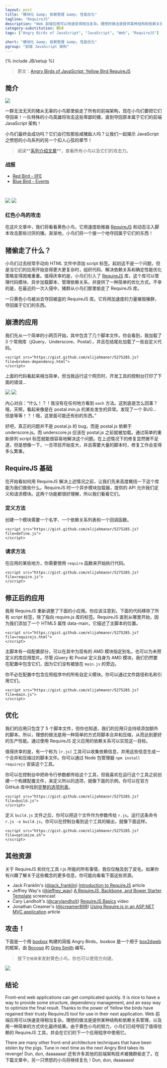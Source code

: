 ```yaml
---
layout: post
title: "模块化 &amp; 依赖管理 &amp; 性能优化"
tagline: "RequireJS"
description: "Web 前端应用可以快速变得相当复杂。理想的做法是提供某种结构和依赖关系管理，以及用一种简单的方式优化最终结果。"
category-substitution: 翻译
tags: ["Angry Birds of JavaScript", "JavaScript", "Web", "RequireJS"]

short: "模块化 &amp; 依赖管理 &amp; 性能优化"
pgroup: "前端 JavaScript 架构"
---
```

{% include JB/setup %}

> 原文：[Angry Birds of JavaScript: Yellow Bird RequireJS](http://www.elijahmanor.com/2013/04/angry-birds-of-javascript-yellow-bird.html)

<!-- ## Introduction -->
## 简介
![](http://4.bp.blogspot.com/-6p5Xgjlsmhk/UVZlEo_QOKI/AAAAAAAAY9k/BBXhjrfp42U/s1600/Angry-Birds-Logo.png)
<!-- ![](http://4.bp.blogspot.com/-6p5Xgjlsmhk/UVZlEo_QOKI/AAAAAAAAY9k/BBXhjrfp42U/s320/Angry-Birds-Logo.png) -->

<!-- A diabolical herd of pigs stole all of the front-end architecture from an innocent flock of birds and now they want it back! A team of special agent hero birds will attack those despicable pigs until they recover what is rightfully theirs, front-end JavaScript architecture! -->
一群无法无天的猪从无辜的小鸟那里偷走了所有的前端架构，现在小鸟们要把它们夺回来！一队特殊的小鸟英雄将攻击这些卑鄙的猪，直到夺回原本属于它们的前端 JavaScript 架构！

<!-- Will the birds be successful in the end? Will they defeat their bacon flavored foe? Let's find out together in another nail biting episode of Angry Birds of JavaScript! -->
小鸟们最终会成功吗？它们会打败那些咸猪敌人吗？让我们一起揭示 JavaScript 之愤怒的小鸟系列的另一个扣人心弦的章节！

<!-- > Check out the **[series introduction post](http://www.elijahmanor.com/2013/03/angry-birds-of-javascript-series.html)** for a list of all the birds and their attack powers. -->
> 阅读**[系列介绍文章](http://www.elijahmanor.com/2013/03/angry-birds-of-javascript-series.html)**，查看所有小鸟以及它们的攻击力。

<!-- ### Previous Attacks -->
### 战报
<ul>
  <li>
    <a href="http://www.elijahmanor.com/2013/03/angry-birds-of-javascript-red-bird.html" target="_blank">Red Bird - IIFE</a>
  </li>
  <li>
    <a href="http://www.elijahmanor.com/2013/03/angry-birds-of-javascript-blue-bird.html" target="_blank">Blue Bird - Events</a>
  </li>
</ul>
<br />

![](http://4.bp.blogspot.com/-eBq1DHq7P64/UVZlP7q4zMI/AAAAAAAAY9s/g5Ii1ZrLIbs/s1600/yellow-bird.png)
![](http://4.bp.blogspot.com/-eBq1DHq7P64/UVZlP7q4zMI/AAAAAAAAY9s/g5Ii1ZrLIbs/s1600/yellow-bird.png)

<!-- ### Yellow Bird Attacks -->
### 红色小鸟的攻击
<!-- In this post we will take a look at the Yellow Bird who comes with a [RequireJS](http://requirejs.org/) speed booster and dynamically injects scripts against those pesky swine. Slowly, one by one, the birds will take back what it theirs to keep! -->
在这片文章中，我们将看看黄色小鸟，它用速度助推器 [RequireJS] 和动态注入脚本攻击那些讨厌的猪。渐渐地，小鸟们将一个接一个地夺回属于它们的东西！

[RequireJS]: http://requirejs.org/

<!-- ## What Was Stolen by the Pigs? -->
## 猪偷走了什么？
<!-- The birds used to manually add script tags to their HTML files. At first this wasn't an issue, but when their application started to grow larger and more complex it started to become difficult for them to organize their code, figure out dependencies, and determine a strategy for optimizing performance. Thankfully they were introduced to the [RequireJS](http://requirejs.org/) library which provided them a way to manage their code into modules, load their scripts asynchronously, manage their dependencies, and provide an easy way to optimize. Unfortunately the pigs, during a recent invasion, stole the RequireJS library from the birds. -->
小鸟们过去经常手动向 HTML 文件中添加 script 标签。起初这不是一个问题，但是当它们的应用开始变得更大更复杂时，组织代码、解决依赖关系和确定性能优化策略变得困难重重。值得庆幸的是，小鸟们引入了 [RequireJS] 库，这个库可以管理代码模块、异步加载脚本、管理依赖关系，并提供了一种简单的优化方式。不幸的是，在最近的一次入侵中，猪群从小鸟们那里偷走了 RequireJS 库。

<!-- One of the yellow birds has been tasked to reclaim what has been stolen. He will use the optimization power of speed to help destroy the pigs in order to take back what is theirs. -->
一只黄色小鸟被派去夺回被盗的 RequireJS 库。它将用加速度的力量摧毁猪群，夺回属于它们的东西。

<!-- ## Broken Application -->
## 崩溃的应用
<!-- Let's first start with a simple little web page that contains just a few scripts. You'll notice that I'm loading 3 popular libraries (jQuery, Underscore, and Postal) and some custom code at the end. -->
我们先从一个简单的小网页开始，其中包含了几个脚本文件。你会看到，我加载了 3 个常用库（jQuery、Underscore、Postal），并且在结尾处加载了一些自定义代码。

    <script src="https://gist.github.com/elijahmanor/5275285.js?file=broken-dependency.html">
    </script>

<!-- The above code looks pretty straightforward, but when I end up running the page I get the following error in the dev tool's console... -->
上面的代码看起来相当简单，但当我运行这个网页时，开发工具的控制台打印了下面的错误...

![](http://1.bp.blogspot.com/-ry8ojeQF3OI/UVZosPNPtVI/AAAAAAAAY94/0Catr-PQzbo/s1600/3-29-2013+10-36-11+PM.png)
![](http://1.bp.blogspot.com/-ry8ojeQF3OI/UVZosPNPtVI/AAAAAAAAY94/0Catr-PQzbo/s1600/3-29-2013+10-36-11+PM.png)

<!-- Fictitious Internal Dialog: "WHAT!?! I don't see any `each` method anywhere. What's up with that? Ohh man, it looks like the exception occurred in postal.min.js somewhere. FOUND A BUG... see if I use that library again. But, wait!?! Ohh, maybe something else is going on here." -->
内心对白：“什么！？！我没有在任何地方看到 `each` 方法。这到底是怎么回事？哦，天啊，看起来像是在 postal.min.js 的某处发生的异常。发现了一个 BUG... 但是等等！？！哦，这里面可能还有别的东西。”

<!-- So, the real issue isn't a bug in postal.js, the issue is in that postal.js has a dependency on underscore.js. The problem is that underscore should have been loaded before postal.js. Simply rearranging the script tags could easily solve this issue. In the above case the fix was trivial, but imagine how cumbersome this could be once the project starts to get large and requires lots of scripts. -->
好吧，真正的问题并不是 postal.js 的 bug，而是 postal.js 依赖于 underscore.js。而 underscore.js 应该在 postal.js 之前就被加载。通过简单的重新排列 script 标签就能很容易地解决这个问题。在上述情况下的修复显然微不足道，但是想像一下，一旦项目开始变大，并且需要大量的脚本时，修复工作会变得多么繁重。

<!-- ## RequireJS Basics -->
## RequireJS 基础
<!-- Before we go and look at how we could fix the above situation using RequireJS, let's first take a high level overview of what the library is doing for us. RequireJS is an Asynchronous Module Loader and the API it provides allows us to define and require modules. Both functions are really easy to understand so let's take a look at them. -->
在开始看如何用 RequireJS 解决上述情况之前，让我们先来高度概括一下这个库能为我们做些什么。RequireJS 时一个异步模块加载器，提供的 API 允许我们定义和请求模块。这两个功能都很好理解，所以我们看看它们。

<!-- ### define method -->
### 定义方法
<!-- In order to create a module you need a name, a list of dependencies, and a callback function. -->
创建一个模块需要一个名字、一个依赖关系列表和一个回调函数。

    <script src="https://gist.github.com/elijahmanor/5275285.js?file=define.js">
    </script>

<!-- ### require method -->
### 请求方法
<!-- At some point in your application you will need to use the `require` function to kick things off. -->
在应用的某些地方，你需要使用 `require` 函数来开始执行代码。

    <script src="https://gist.github.com/elijahmanor/5275285.js?file=require.js">
    </script>

<!-- ## Fixed Application -->
## 修正后的应用
<!-- Using RequireJS I took the above little application and rearranged some things. You should notice that the following markup removes all the script tags except one, which points to the require.js library. RequireJS knows where to start because we add an HTML5 data-main attribute describing where the main script is located. -->
我用 RequireJS 重新调整了下面的小应用。你应该注意到，下面的代码移除了所有 script 标签，除了指向 require.js 库的标签。RequireJS 直到从哪里开始，因为我们添加了一个 HTML5 属性 data-main，它描述了主脚本的位置。

    <script src="https://gist.github.com/elijahmanor/5275285.js?file=requirejs.html">
    </script>

<!-- The main script has a configuration section inside of it where you can assign aliases to existing AMD modules and also shim libraries that were not previously defined. Although jQuery and Postal define themselves as AMD modules we included them in our configuration because they are not located alongside `main.js`. -->
主脚本有一段配置部分，可以在其中为现有的 AMD 模块指定别名，也可以为未预定义的库应用垫片。尽管 jQuery 和 Postal 定义自身为 AMD 模块，我们仍然要在配置中包含它们，因为它们没有被放在 `main.js` 的旁边。

<!-- You don't have to include in your config any custom modules you define in your application. You can refer to those by their file path and name. -->
你不必在配置中包含应用程序中的所有自定义模块。你可以通过文件路径和名称引用它们。

    <script src="https://gist.github.com/elijahmanor/5275285.js?file=main.js">
    </script>

<!-- ## Optimize -->
## 优化
<!-- Our application only has 5 script files in it, but as you know our app will only continue to add additional scripts. So, it would be nice if there was an easy way to combine and minify our scripts for better production performance. The nice thing is that by using RequireJS we have already defined the dependencies of our application. -->
我们的应用只包含了 5 个脚本文件，但你也知道，我们的应用只会持续添加额外的脚本。所以，理想的做法是用一种简单的方式将脚本合并和压缩，从而达到更好的生产性能。通过使用 RequireJS 定义应用的依赖关系可以实现这一目标。

<!-- Thankfully there is a tool called `[r.js](http://requirejs.org/docs/1.0/docs/optimization.html)` that takes this dependency information and uses it to generate a combined and minified script. You can install the tool with the Node Package Manager `npm install requirejs` -->
值得庆幸的是，有一个称为 `[r.js]` 工具可以收集依赖信息，并用这些信息生成一个合并和压缩过的脚本文件。你可以通过 Node 包管理器 `npm install requirejs` 安装这个工具。

[r.js]: http://requirejs.org/docs/1.0/docs/optimization.html

<!-- You could provide all the command line argument to the tool in the console, but I prefer making a build config file like the following to define all of its settings before I run it. You can find a [comprehensive list of settings](https://github.com/jrburke/r.js/blob/master/build/example.build.js) from the official GitHub repository. -->
你可以在控制台中把命令行参数都传给这个工具，但我喜欢在运行这个工具之前创建一个构建配置文件，来定义所以的选项，就像下面的示例。你可以在官方 GitHub 库中找到[完整的选项列表]。

[完整的选项列表]: https://github.com/jrburke/r.js/blob/master/build/example.build.js

    <script src="https://gist.github.com/elijahmanor/5275285.js?file=build.js">
    </script>

<!-- Once you've defined your `build.js` file then you let `r.js` know you want to use it. The following command will get you going... `r.js -o build.js`. You can see the output of the tool in the output below. -->
定义 `build.js` 文件之后，你可以把这个文件作为参数传给 `r.js`。运行这条命令 `r.js -o build.js`，你可以在控制台看到这个工具的输出，就像下面这样。

    <script src="https://gist.github.com/elijahmanor/5275285.js?file=optimize.sh">
    </script>

<!-- ## Additional Resources -->
## 其他资源
<!-- I only scratched the surface on all the things you can do with RequireJS and the r.js optimization tool. If you are interesting in learning more about these concepts you may want to look at some of the following resources.  -->
关于 RequireJS 和优化工具 r.js 所能的所有事情，我仅仅触及到了皮毛。如果你有兴趣了解关于这些概念的更多信息，你可能向看看下面这些资源。

<ul>
  <li>
    Jack Franklin's (<a href="http://twitter.com/jack_franklin" target="_blank">@jack_franklin</a>)
    <a href="http://javascriptplayground.com/blog/2012/07/requirejs-amd-tutorial-introduction">Introduction to RequireJS</a> article
  </li>
  <li>
    Jeffrey Way's (<a href="http://twitter.com/jeffrey_way" target="_blank">@jeffrey_way</a>)
    <a href="http://net.tutsplus.com/tutorials/javascript-ajax/a-requirejs-backbone-and-bower-starter-template/" target="_blank">A RequireJS, Backbone, and Bower Starter Template</a> screencast
  </li>
  <li>
    Cary Landholt's (<a href="http://twitter.com/carylandholt" target="_blank">@carylandholt</a>)
    <a href="http://www.youtube.com/watch?v=VGlDR1QiV3A">RequireJS Basics</a> video
  </li>
  <li>
    Jonathan Creamer's (<a href="http://twitter.com/jcreamer898" target="_blank">@jcreamer898</a>)
    <a href="http://tech.pro/tutorial/1156/using-requirejs-in-an-aspnet-mvc-application" target="_blank">Using Require.js in an ASP.NET MVC application</a> article
  </li>
</ul>

<!-- ## Attack! -->
## 攻击！
下面是一个用 [boxbox] 构建的简版 Angry Birds，boxbox 是一个用于 [box2dweb] 的框架，由 [Bocoup] 的 [Greg Smith] 编写。

[boxbox]: http://incompl.github.com/boxbox/
[box2dweb]: https://code.google.com/p/box2dweb/
[Bocoup]: http://bocoup.com
[Greg Smith]: http://twitter.com/_gsmith

<!-- > Press the `space bar` to launch the Yellow Bird and you can also use the arrow keys. -->
> 按下`空格键`来发射黄色小鸟，你也可以使用方向键。

[![](http://1.bp.blogspot.com/-BvvbLg5ACrI/UVZoyYxCmSI/AAAAAAAAY-E/G7I6uezUKV0/s1600/3-29-2013+11-19-41+PM.png)](http://jsfiddle.net/Gue8x/show)

<!-- ## Conclusion -->
## 结论
Front-end web applications can get complicated quickly. It is nice to have a way to provide some structure, dependency management, and an easy way to optimize the final result. Thanks to the power of Yellow the birds have regained their trusty RequireJS tool for use in their next application.
Web 前端应用可以快速变得相当复杂。理想的做法是提供某种结构和依赖关系管理，以及用一种简单的方式优化最终结果。由于黄色小鸟的努力，小鸟们已经夺回了值得信赖的 RequireJS 工具，并会在它们的下一个应用程序中使用它。

There are many other front-end architecture techniques that have been stolen by the pigs. Tune in next time as the next Angry Bird takes its revenge! Dun, dun, daaaaaaa!
还有许多其他的前端架构技术被猪群偷走了。在下篇文章中，另一只愤怒的小鸟将继续复仇！Dun, dun, daaaaaaa!


